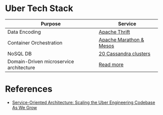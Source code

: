 # Uber Tech Stack

| Purpose                                 | Service                                                                                                                  |
|-----------------------------------------|--------------------------------------------------------------------------------------------------------------------------|
| Data Encoding                           | [Apache Thrift](../../8_APIProtocols/SerializationFrameworks/Thrift.md)                                |
| Container Orchestration                 | [Apache Marathon & Mesos](../../9_Container&OrchestrationServices/ApacheMarathon&Mesos.md)          |
| NoSQL DB                                | [20 Cassandra clusters](../../3_DatabaseServices/11_WideColumn-Databases/ApacheCasandra.md) |
| Domain-Driven microservice architecture | [Read more](https://www.uber.com/en-IN/blog/microservice-architecture/)                                                  |

# References
- [Service-Oriented Architecture: Scaling the Uber Engineering Codebase As We Grow](https://www.uber.com/en-IN/blog/service-oriented-architecture/)

